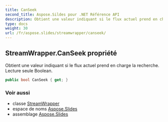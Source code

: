 ```yaml
---
title: CanSeek
second_title: Aspose.Sildes pour .NET Référence API
description: Obtient une valeur indiquant si le flux actuel prend en charge la recherche. Lecture seule Boolean.
type: docs
weight: 30
url: /fr/aspose.slides/streamwrapper/canseek/
---
```


## StreamWrapper.CanSeek propriété

Obtient une valeur indiquant si le flux actuel prend en charge la recherche. Lecture seule Boolean.

```csharp
public bool CanSeek { get; }
```

### Voir aussi

* classe [StreamWrapper](../../streamwrapper)
* espace de noms [Aspose.Slides](../../streamwrapper)
* assemblage [Aspose.Slides](../../../)

<!-- NE PAS MODIFIER : généré par xmldocmd pour Aspose.Slides.dll -->
